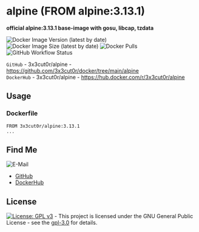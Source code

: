 # alpine (FROM alpine:3.13.1)

**official alpine:3.13.1 base-image with gosu, libcap, tzdata**

![Docker Image Version (latest by date)](https://img.shields.io/docker/v/3x3cut0r/alpine)
![Docker Image Size (latest by date)](https://img.shields.io/docker/image-size/3x3cut0r/alpine)
![Docker Pulls](https://img.shields.io/docker/pulls/3x3cut0r/alpine)
![GitHub Workflow Status](https://img.shields.io/github/workflow/status/3x3cut0r/docker/build%20alpine)

`GitHub` - 3x3cut0r/alpine - https://github.com/3x3cut0r/docker/tree/main/alpine  
`DockerHub` - 3x3cut0r/alpine - https://hub.docker.com/r/3x3cut0r/alpine  

## Usage

### Dockerfile

```shell
FROM 3x3cut0r/alpine:3.13.1
...
```

## Find Me

![E-Mail](https://img.shields.io/badge/E--Mail-executor55%40gmx.de-red)
* [GitHub](https://github.com/3x3cut0r)
* [DockerHub](https://hub.docker.com/u/3x3cut0r)

## License

[![License: GPL v3](https://img.shields.io/badge/License-GPLv3-blue.svg)](https://www.gnu.org/licenses/gpl-3.0) - This project is licensed under the GNU General Public License - see the [gpl-3.0](https://www.gnu.org/licenses/gpl-3.0.en.html) for details.
